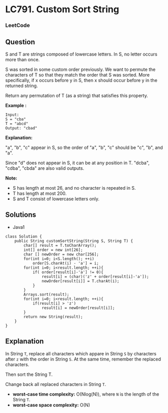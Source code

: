 # LC791. Custom Sort String

### LeetCode

## Question

S and T are strings composed of lowercase letters. In S, no letter occurs more than once.

S was sorted in some custom order previously. We want to permute the characters of T so that they match the order that S was sorted. More specifically, if x occurs before y in S, then x should occur before y in the returned string.

Return any permutation of T (as a string) that satisfies this property.

**Example :**
```
Input: 
S = "cba"
T = "abcd"
Output: "cbad"
```

**Explanation:** 

"a", "b", "c" appear in S, so the order of "a", "b", "c" should be "c", "b", and "a". 

Since "d" does not appear in S, it can be at any position in T. "dcba", "cdba", "cbda" are also valid outputs.

**Note:**

* S has length at most 26, and no character is repeated in S.
* T has length at most 200.
* S and T consist of lowercase letters only.

## Solutions

* Java1
```
class Solution {
    public String customSortString(String S, String T) {
        char[] result = T.toCharArray();
        int[] order = new int[26];
        char [] newOrder = new char[256];
        for(int i=0; i<S.length(); ++i)
            order[S.charAt(i) - 'a'] = i;
        for(int i=0; i<result.length; ++i){
            if( order[result[i]-'a'] != 0){
                result[i] = (char)('z' + order[result[i]-'a']);
                newOrder[result[i]] = T.charAt(i);
            }
        }
        Arrays.sort(result);
        for(int i=0; i<result.length; ++i){
            if(result[i] > 'z')
                result[i] = newOrder[result[i]];
        }
        return new String(result);
    }
}
```

## Explanation

In String `T`, replace all characters which appare in String `S` by characters after `z` with the order in String `S`. At the same time, remember the replaced characters.

Then sort the String T.

Change back all replaced characters in String `T`.

* **worst-case time complexity:** O(Nlog(N)), where `N` is the length of the String `T`.
* **worst-case space complexity:** O(N)